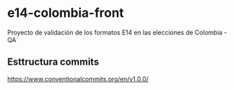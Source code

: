 # e14-colombia-front

Proyecto de validación de los formatos E14 en las elecciones de Colombia - QA

## Esttructura commits

<https://www.conventionalcommits.org/en/v1.0.0/>
